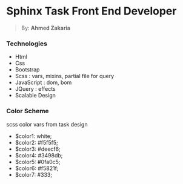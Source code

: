 # Sphinx Task Front End Developer
> By: **Ahmed Zakaria**

### Technologies
* Html
* Css
* Bootstrap
* Scss : vars, mixins, partial file for query
* JavaScript : dom, bom
* JQuery : effects
* Scalable Design

### Color Scheme
<p> scss color vars from task design</p>

* $color1: white;
* $color2: #f5f5f5;
* $color3: #deecf6;
* $color4: #3498db;
* $color5: #0fa0c5;
* $color6: #f5821f;
* $color7: #333;
